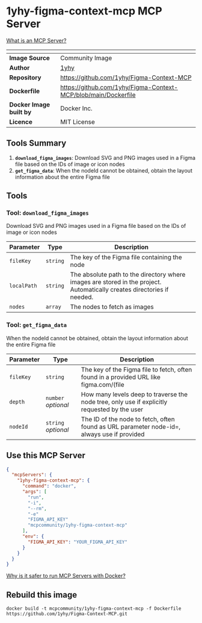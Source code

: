 # 1yhy-figma-context-mcp MCP Server



[What is an MCP Server?](https://www.anthropic.com/news/model-context-protocol)

| <!-- --> | <!-- --> |
|-----------|---------|
| **Image Source** | Community Image |
| **Author** | [1yhy](https://github.com/1yhy) |
| **Repository** | https://github.com/1yhy/Figma-Context-MCP |
| **Dockerfile** | https://github.com/1yhy/Figma-Context-MCP/blob/main/Dockerfile |
| **Docker Image built by** | Docker Inc. |
| **Licence** | MIT License |

## Tools Summary

 1. **`download_figma_images`**: Download SVG and PNG images used in a Figma file based on the IDs of image or icon nodes
 1. **`get_figma_data`**: When the nodeId cannot be obtained, obtain the layout information about the entire Figma file

## Tools

### Tool: **`download_figma_images`**

Download SVG and PNG images used in a Figma file based on the IDs of image or icon nodes

| Parameter | Type | Description |
| - | - | - |
| `fileKey` | `string` | The key of the Figma file containing the node |
| `localPath` | `string` | The absolute path to the directory where images are stored in the project. Automatically creates directories if needed. |
| `nodes` | `array` | The nodes to fetch as images |

### Tool: **`get_figma_data`**

When the nodeId cannot be obtained, obtain the layout information about the entire Figma file

| Parameter | Type | Description |
| - | - | - |
| `fileKey` | `string` | The key of the Figma file to fetch, often found in a provided URL like figma.com/(file|design)/<fileKey>/... |
| `depth` | `number` *optional* | How many levels deep to traverse the node tree, only use if explicitly requested by the user |
| `nodeId` | `string` *optional* | The ID of the node to fetch, often found as URL parameter node-id=<nodeId>, always use if provided |

## Use this MCP Server

```json
{
  "mcpServers": {
    "1yhy-figma-context-mcp": {
      "command": "docker",
      "args": [
        "run",
        "-i",
        "--rm",
        "-e"
        "FIGMA_API_KEY"
        "mcpcommunity/1yhy-figma-context-mcp"
      ],
      "env": {
        "FIGMA_API_KEY": "YOUR_FIGMA_API_KEY"
      }
    }
  }
}
```

[Why is it safer to run MCP Servers with Docker?](https://www.docker.com/blog/the-model-context-protocol-simplifying-building-ai-apps-with-anthropic-claude-desktop-and-docker/)

## Rebuild this image

```console
docker build -t mcpcommunity/1yhy-figma-context-mcp -f Dockerfile https://github.com/1yhy/Figma-Context-MCP.git
```

